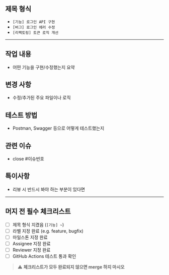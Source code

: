 ## 제목 형식
- `[기능] 로그인 API 구현`
- `[버그] 로그인 에러 수정`
- `[리팩토링] 토큰 로직 개선`

---

## 작업 내용
- 어떤 기능을 구현/수정했는지 요약

## 변경 사항
- 수정/추가된 주요 파일이나 로직

## 테스트 방법
- Postman, Swagger 등으로 어떻게 테스트했는지

## 관련 이슈
- close #이슈번호

## 특이사항
- 리뷰 시 반드시 봐야 하는 부분이 있다면

---

## 머지 전 필수 체크리스트
- [ ] 제목 형식 지켰음 (`[기능] ~`)
- [ ] 라벨 지정 완료 (e.g. feature, bugfix)
- [ ] 마일스톤 지정 완료
- [ ] Assignee 지정 완료
- [ ] Reviewer 지정 완료
- [ ] GitHub Actions 테스트 통과 확인

> ⚠ **체크리스트가 모두 완료되지 않으면 merge 하지 마시오**
